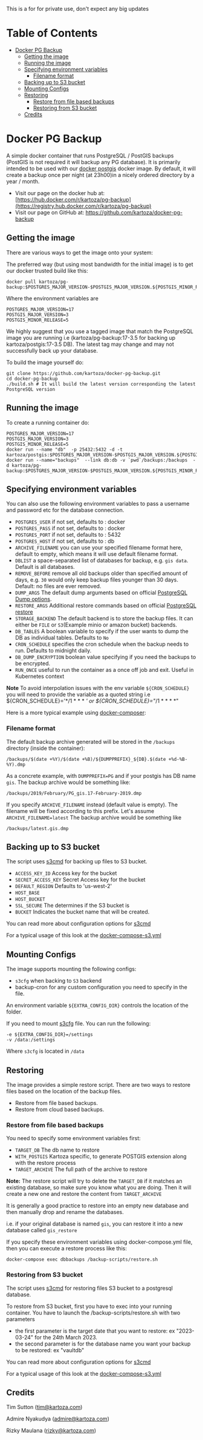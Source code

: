  This is a for for private use, don't expect any big updates
# Table of Contents
* [Docker PG Backup](#docker-pg-backup)
   * [Getting the image](#getting-the-image)
   * [Running the image](#running-the-image)
   * [Specifying environment variables](#specifying-environment-variables)
       * [Filename format](#filename-format)
   * [Backing up to S3 bucket](#backing-up-to-s3-bucket)
   * [Mounting Configs](#mounting-configs)
   * [Restoring](#restoring)
       * [Restore from file based backups](#restore-from-file-based-backups)
       * [Restoring from S3 bucket](#restoring-from-s3-bucket)
   * [Credits](#credits)
  
# Docker PG Backup

A simple docker container that runs PostgreSQL / PostGIS backups (PostGIS is not required it will backup any PG database). 
It is primarily intended to be used with our [docker postgis](https://github.com/kartoza/docker-postgis)
docker image. By default, it will create a backup once per night (at 23h00)in a
nicely ordered directory by a year / month.

* Visit our page on the docker hub at: [https://hub.docker.com/r/kartoza/pg-backup](https://registry.hub.docker.com/r/kartoza/pg-backup)
* Visit our page on GitHub at: https://github.com/kartoza/docker-pg-backup


## Getting the image

There are various ways to get the image onto your system:


The preferred way (but using most bandwidth for the initial image) is to
get our docker trusted build like this:


```
docker pull kartoza/pg-backup:$POSTGRES_MAJOR_VERSION-$POSTGIS_MAJOR_VERSION.${POSTGIS_MINOR_RELEASE}
```

Where the environment variables are
```
POSTGRES_MAJOR_VERSION=17
POSTGIS_MAJOR_VERSION=3
POSTGIS_MINOR_RELEASE=5 
```

We highly suggest that you use a tagged image that match the PostgreSQL image you are running i.e
(kartoza/pg-backup:17-3.5 for backing up kartoza/postgis:17-3.5 DB). The
latest tag  may change and may not successfully back up your database. 


To build the image yourself do:

```
git clone https://github.com/kartoza/docker-pg-backup.git
cd docker-pg-backup
./build.sh # It will build the latest version corresponding the latest PostgreSQL version
```

## Running the image


To create a running container do:

```
POSTGRES_MAJOR_VERSION=17
POSTGIS_MAJOR_VERSION=3
POSTGIS_MINOR_RELEASE=5 
docker run --name "db"  -p 25432:5432 -d -t kartoza/postgis:$POSTGRES_MAJOR_VERSION-$POSTGIS_MAJOR_VERSION.${POSTGIS_MINOR_RELEASE}
docker run --name="backups"  --link db:db -v `pwd`/backups:/backups  -d kartoza/pg-backup:$POSTGRES_MAJOR_VERSION-$POSTGIS_MAJOR_VERSION.${POSTGIS_MINOR_RELEASE}
```

## Specifying environment variables


You can also use the following environment variables to pass a
username and password etc for the database connection.

* `POSTGRES_USER` if not set, defaults to : docker
* `POSTGRES_PASS` if not set, defaults to : docker
* `POSTGRES_PORT` if not set, defaults to : 5432
* `POSTGRES_HOST` if not set, defaults to : db
* `ARCHIVE_FILENAME` you can use your specified filename format here, default to empty, which 
means it will use default filename format.
* `DBLIST` a space-separated list of databases for backup, e.g. `gis data`. Default is all 
databases.
* `REMOVE_BEFORE` remove all old backups older than specified amount of days, e.g. `30` would 
only keep backup files younger than 30 days. Default: no files are ever removed.
* `DUMP_ARGS` The default dump arguments based on official 
  [PostgreSQL Dump options](https://www.postgresql.org/docs/17/app-pgdump.html).
* `RESTORE_ARGS` Additional restore commands based on official [PostgreSQL restore](https://www.postgresql.org/docs/17/app-pgrestore.html) 
* `STORAGE_BACKEND` The default backend is to store the backup files. It can either
  be `FILE` or `S3`(Example minio or amazon bucket) backends. 
* `DB_TABLES` A boolean variable to specify if the user wants to dump the DB as individual tables. 
  Defaults to `No`
* `CRON_SCHEDULE` specifies the cron schedule when the backup needs to run. Defaults to 
midnight daily.
* `DB_DUMP_ENCRYPTION` boolean value specifying if you need the backups to be encrypted.
* `RUN_ONCE` useful to run the container as a once off job and exit. Useful in Kubernetes context

**Note** To avoid interpolation issues with the env variable `${CRON_SCHEDULE}` you will
need to provide the variable as a quoted string i.e ${CRON_SCHEDULE}='*/1 * * * *' 
or ${CRON_SCHEDULE}="*/1 * * * *" 

Here is a more typical example using [docker-composer](https://github.com/kartoza/docker-pg-backup/blob/master/docker-compose.yml):


### Filename format

The default backup archive generated will be stored in the `/backups` directory 
(inside the container):

```
/backups/$(date +%Y)/$(date +%B)/${DUMPPREFIX}_${DB}.$(date +%d-%B-%Y).dmp
```

As a concrete example, with `DUMPPREFIX=PG` and if your postgis has DB name `gis`.
The backup archive would be something like:

```
/backups/2019/February/PG_gis.17-February-2019.dmp
```

If you specify `ARCHIVE_FILENAME` instead (default value is empty). The
filename will be fixed according to this prefix.
Let's assume `ARCHIVE_FILENAME=latest`
The backup archive would be something like

```
/backups/latest.gis.dmp
```

## Backing up to S3 bucket
The script uses [s3cmd](https://s3tools.org/s3cmd) for backing up files to S3 bucket.

* `ACCESS_KEY_ID` Access key for the bucket
* `SECRET_ACCESS_KEY` Secret Access key for the bucket
* `DEFAULT_REGION` Defaults to 'us-west-2'  
* `HOST_BASE`
* `HOST_BUCKET` 
* `SSL_SECURE` The determines if the S3 bucket is 
* `BUCKET` Indicates the bucket name that will be created.

You can read more about configuration options for [s3cmd](https://s3tools.org/s3cmd-howto)

For a typical usage of this look at the [docker-compose-s3.yml](https://github.com/kartoza/docker-pg-backup/blob/master/docker-compose-s3.yml)

## Mounting Configs

The image supports mounting the following configs:
* `s3cfg` when backing to `S3` backend
* backup-cron for any custom configuration you need to specify in the file.

An environment variable `${EXTRA_CONFIG_DIR}` controls the location of the folder.

If you need to mount [s3cfg](https://gist.github.com/greyhoundforty/a4a9d80a942d22a8a7bf838f7abbcab2) file. You can
run the following:

```
-e ${EXTRA_CONFIG_DIR}=/settings
-v /data:/settings
```
Where `s3cfg` is located in `/data`

## Restoring

The image provides a simple restore script. There are two ways to restore files based on the
location of the backup files.
* Restore from file based backups.
* Restore from cloud based backups.

### Restore from file based backups

You need to specify some environment variables first:

 * `TARGET_DB` The db name to restore
 * `WITH_POSTGIS` Kartoza specific, to generate POSTGIS extension along with the restore process
 * `TARGET_ARCHIVE` The full path of the archive to restore

**Note:** The restore script will try to delete the `TARGET_DB` if it matches an existing database, 
so make sure you know what you are doing. 
Then it will create a new one and restore the content from `TARGET_ARCHIVE`

It is generally a good practice to restore into an empty new database and then manually
drop and rename the databases. 

i.e. if your original database is named `gis`, you can restore it into a new database called
`gis_restore`

 If you specify these environment variables using docker-compose.yml file,
 then you can execute a restore process like this:

 ```
 docker-compose exec dbbackups /backup-scripts/restore.sh
 ```

### Restoring from S3 bucket
The script uses [s3cmd](https://s3tools.org/s3cmd) for restoring files S3 bucket to a postgresql database.

To restore from S3 bucket, first you have to exec into your running container. You have to launch the /backup-scripts/restore.sh with two parameters 
- the first parameter is the target date that you want to restore: ex "2023-03-24" for the 24th March 2023.
- the second parameter is for the database name you want your backup to be restored: ex "vaultdb"

You can read more about configuration options for [s3cmd](https://s3tools.org/s3cmd-howto)

For a typical usage of this look at the [docker-compose-s3.yml](https://github.com/kartoza/docker-pg-backup/blob/master/docker-compose-s3.yml)


## Credits

Tim Sutton (tim@kartoza.com)

Admire Nyakudya (admire@kartoza.com)

Rizky Maulana (rizky@kartoza.com)
